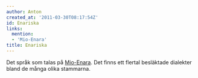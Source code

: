 ```yaml
---
author: Anton
created_at: '2011-03-30T08:17:54Z'
id: Enariska
links:
  mention:
  - 'Mio-Enara'
title: Enariska
---
```


Det språk som talas på [Mio-Enara]. Det finns ett flertal besläktade dialekter bland de många olika
stammarna.

  [Mio-Enara]: Mio-Enara
